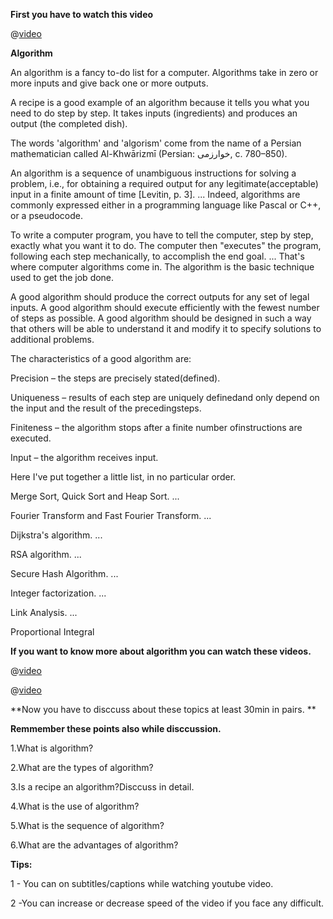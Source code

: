 **First you have to watch this video**

@[video](PLDN4rrl48XKpZkf03iYFl-O29szjTrs_O)

**Algorithm**

An algorithm is a fancy to-do list for a computer. Algorithms take in zero or more inputs and give back one or more outputs.

A recipe is a good example of an algorithm because it tells you what you need to do step by step. It takes inputs (ingredients) and produces an output (the completed dish).

The words 'algorithm' and 'algorism' come from the name of a Persian mathematician called Al-Khwārizmī (Persian: خوارزمی‎‎, c. 780–850).

An algorithm is a sequence of unambiguous instructions for solving a problem, i.e., for obtaining a required output for any legitimate(acceptable) input in a finite amount of time [Levitin, p. 3]. ... Indeed, algorithms are commonly expressed either in a programming language like Pascal or C++, or a pseudocode.

To write a computer program, you have to tell the computer, step by step, exactly what you want it to do. The computer then "executes" the program, following each step mechanically, to accomplish the end goal. ... That's where computer algorithms come in. The algorithm is the basic technique used to get the job done.

A good algorithm should produce the correct outputs for any set of legal inputs. A good algorithm should execute efficiently with the fewest number of steps as possible. A good algorithm should be designed in such a way that others will be able to understand it and modify it to specify solutions to additional problems.

The characteristics of a good algorithm are:

Precision – the steps are precisely stated(defined).

Uniqueness – results of each step are uniquely definedand only depend on the input and the result of the precedingsteps.

Finiteness – the algorithm stops after a finite number ofinstructions are executed.

Input – the algorithm receives input.

Here I've put together a little list, in no particular order.

Merge Sort, Quick Sort and Heap Sort. ...

Fourier Transform and Fast Fourier Transform. ...

Dijkstra's algorithm. ...

RSA algorithm. ...

Secure Hash Algorithm. ...

Integer factorization. ...

Link Analysis. ...

Proportional Integral

**If you want to know more about algorithm you can watch these videos.**

@[video](FbYzBWdhMb0)

@[video](vOEN65nm4YU)

**Now you have to disccuss about these topics at least 30min in pairs. **


**Remmember these points also while disccussion.**


1.What is algorithm?

2.What are the types of algorithm?

3.Is a recipe an algorithm?Disccuss in detail.

4.What is the use of algorithm?

5.What is the sequence of algorithm?

6.What are the advantages of algorithm?



**Tips:**

1 - You can on subtitles/captions while watching youtube video.

2 -You can increase or decrease speed of the video if you face any difficult.
